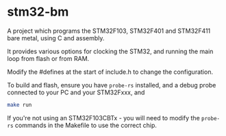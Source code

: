 # stm32-bm

A project which programs the STM32F103, STM32F401 and STM32F411 bare metal, using C and assembly.

It provides various options for clocking the STM32, and running the main loop from flash or from RAM.

Modify the #defines at the start of include.h to change the configuration.

To build and flash, ensure you have `probe-rs` installed, and a debug probe connected to your PC and your STM32Fxxx, and

```bash
make run
```

If you're not using an STM32F103CBTx - you will need to modify the `probe-rs` commands in the Makefile to use the correct chip.
